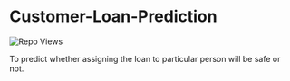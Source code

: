 # Customer-Loan-Prediction
![Repo Views](https://komarev.com/ghpvc/?username=Dig2001)


To predict whether assigning the loan to particular person will be safe or not.
